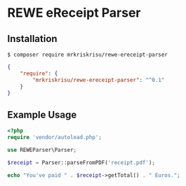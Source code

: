 # REWE eReceipt Parser

## Installation

```
$ composer require mrkriskrisu/rewe-ereceipt-parser
```

```json
{
    "require": {
        "mrkriskrisu/rewe-ereceipt-parser": "^0.1"
    }
}
```

## Example Usage
```php
<?php
require 'vendor/autoload.php';

use REWEParser\Parser;

$receipt = Parser::parseFromPDF('receipt.pdf');

echo "You've paid " . $receipt->getTotal() . " Euros.";
```
